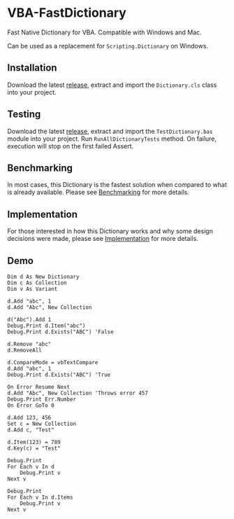 # VBA-FastDictionary
Fast Native Dictionary for VBA. Compatible with Windows and Mac.

Can be used as a replacement for ```Scripting.Dictionary``` on Windows.

## Installation

Download the latest [release](https://github.com/cristianbuse/VBA-FastDictionary/releases), extract and import the ```Dictionary.cls``` class into your project.

## Testing

Download the latest [release](https://github.com/cristianbuse/VBA-FastDictionary/releases), extract and import the ```TestDictionary.bas``` module into your project.
Run ```RunAllDictionaryTests``` method. On failure, execution will stop on the first failed Assert.

## Benchmarking

In most cases, this Dictionary is the fastest solution when compared to what is already available. Please see [Benchmarking](benchmarking/README.md) for more details.

## Implementation

For those interested in how this Dictionary works and why some design decisions were made, please see [Implementation](Implementation.md) for more details.

## Demo

```VBA
Dim d As New Dictionary
Dim c As Collection
Dim v As Variant

d.Add "abc", 1
d.Add "Abc", New Collection

d("Abc").Add 1
Debug.Print d.Item("abc")
Debug.Print d.Exists("ABC") 'False

d.Remove "abc"
d.RemoveAll

d.CompareMode = vbTextCompare
d.Add "abc", 1
Debug.Print d.Exists("ABC") 'True

On Error Resume Next
d.Add "Abc", New Collection 'Throws error 457
Debug.Print Err.Number
On Error GoTo 0

d.Add 123, 456
Set c = New Collection
d.Add c, "Test"

d.Item(123) = 789
d.Key(c) = "Test"

Debug.Print
For Each v In d
    Debug.Print v
Next v

Debug.Print
For Each v In d.Items
    Debug.Print v
Next v
```